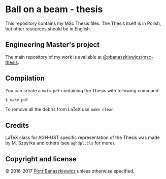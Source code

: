 # Ball on a beam - thesis

This repository contains my MSc Thesis files.
The Thesis itself is in Polish, but other resources should be
in English.

## Engineering Master's project

The main repository of my work is available at
[@pbanaszkiewicz/msc-thesis](https://github.com/pbanaszkiewicz/msc-thesis).

## Compilation

You can create a `main.pdf` containing the Thesis with following command:

```bash
$ make pdf
```

To remove all the debris from LaTeX use `make clean`.

## Credits

LaTeX class for AGH-UST specific representation of the Thesis was made by
M. Szpyrka and others (see `aghdpl.cls` for more).

## Copyright and license

© 2016-2017 [Piotr Banaszkiewicz][] unless otherwise specified.

  [Piotr Banaszkiewicz]: https://github.com/pbanaszkiewicz
